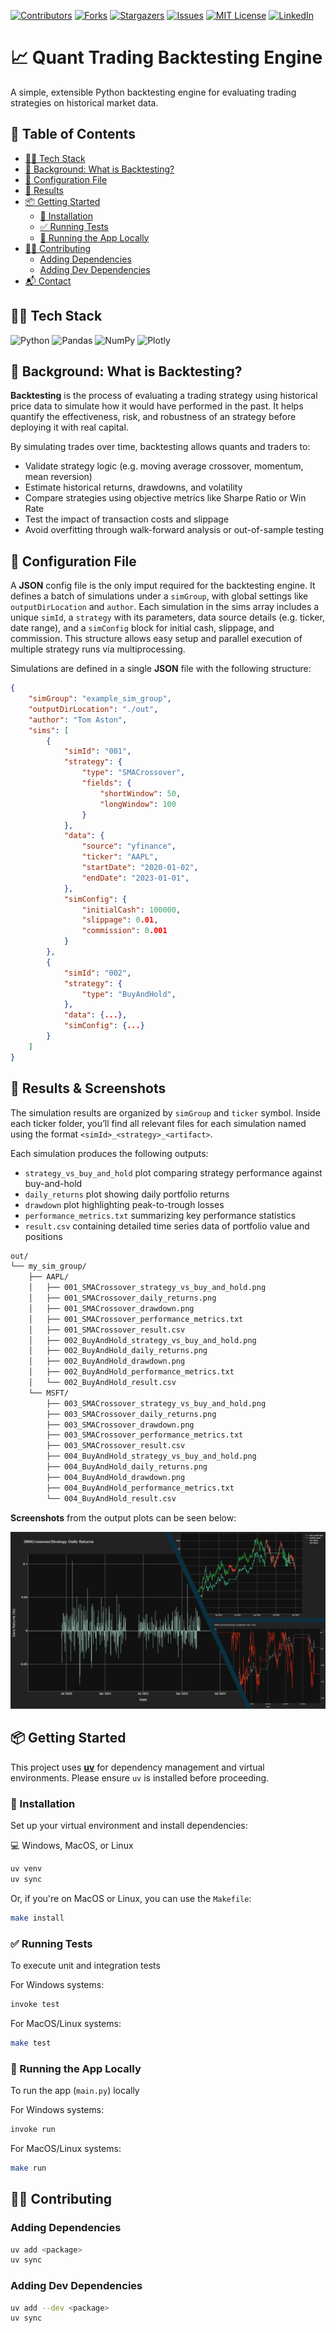 [![Contributors][contributors-shield]][contributors-url]
[![Forks][forks-shield]][forks-url]
[![Stargazers][stars-shield]][stars-url]
[![Issues][issues-shield]][issues-url]
[![MIT License][license-shield]][license-url]
[![LinkedIn][linkedin-shield]][linkedin-url]

# 📈 Quant Trading Backtesting Engine

A simple, extensible Python backtesting engine for evaluating trading strategies on historical market data.

##  📑 Table of Contents

- [🧑‍💻 Tech Stack](#🧑‍💻-tech-stack)
- [📖 Background: What is Backtesting?](#📖-background-what-is-backtesting)
- [📝 Configuration File](#📝-configuration-file)
- [📝 Results](#📝-results-and-screenhots)
- [📦 Getting Started](#📦-getting-started)
  - [🔧 Installation](#🔧-installation)
  - [✅ Running Tests](#✅-running-tests)
  - [🚀 Running the App Locally](#🚀-running-the-app-locally)
- [👭🏻 Contributing](#👭🏻-contributing)
  - [Adding Dependencies](#adding-dependencies)
  - [Adding Dev Dependencies](#adding-dev-dependencies)
- [📬 Contact](#contact)


## 🧑‍💻 Tech Stack

![Python]
![Pandas]
![NumPy]
![Plotly]


## 📖 Background: What is Backtesting?

**Backtesting** is the process of evaluating a trading strategy using historical price data to simulate how it would have performed in the past. It helps quantify the effectiveness, risk, and robustness of an strategy before deploying it with real capital.

By simulating trades over time, backtesting allows quants and traders to:
- Validate strategy logic (e.g. moving average crossover, momentum, mean reversion)
- Estimate historical returns, drawdowns, and volatility
- Compare strategies using objective metrics like Sharpe Ratio or Win Rate
- Test the impact of transaction costs and slippage
- Avoid overfitting through walk-forward analysis or out-of-sample testing


## 📝 Configuration File

A **JSON** config file is the only imput required for the backtesting engine. It defines a batch of simulations under a `simGroup`, with global settings like `outputDirLocation` and `author`. Each simulation in the sims array includes a unique `simId`, a `strategy` with its parameters, data source details (e.g. ticker, date range), and a `simConfig` block for initial cash, slippage, and commission. This structure allows easy setup and parallel execution of multiple strategy runs via multiprocessing.

Simulations are defined in a single **JSON** file with the following structure:

```json
{
    "simGroup": "example_sim_group",
    "outputDirLocation": "./out",
    "author": "Tom Aston",
    "sims": [
        {
            "simId": "001",
            "strategy": {
                "type": "SMACrossover",
                "fields": {
                    "shortWindow": 50,
                    "longWindow": 100
                }
            },
            "data": {
                "source": "yfinance",
                "ticker": "AAPL",
                "startDate": "2020-01-02",
                "endDate": "2023-01-01",
            },
            "simConfig": {
                "initialCash": 100000,
                "slippage": 0.01,
                "commission": 0.001
            }
        },
        {
            "simId": "002",
            "strategy": {
                "type": "BuyAndHold",
            },
            "data": {...},
            "simConfig": {...}
        }
    ]
}
```

## 📝 Results & Screenshots

The simulation results are organized by `simGroup` and `ticker` symbol. Inside each ticker folder, you’ll find all relevant files for each simulation named using the format `<simId>_<strategy>_<artifact>`.

Each simulation produces the following outputs:

- `strategy_vs_buy_and_hold` plot comparing strategy performance against buy-and-hold
- `daily_returns` plot showing daily portfolio returns
- `drawdown` plot highlighting peak-to-trough losses
- `performance_metrics.txt` summarizing key performance statistics
- `result.csv` containing detailed time series data of portfolio value and positions


```txt
out/
└── my_sim_group/
    ├── AAPL/
    │   ├── 001_SMACrossover_strategy_vs_buy_and_hold.png
    │   ├── 001_SMACrossover_daily_returns.png
    │   ├── 001_SMACrossover_drawdown.png
    │   ├── 001_SMACrossover_performance_metrics.txt
    │   ├── 001_SMACrossover_result.csv
    │   ├── 002_BuyAndHold_strategy_vs_buy_and_hold.png
    │   ├── 002_BuyAndHold_daily_returns.png
    │   ├── 002_BuyAndHold_drawdown.png
    │   ├── 002_BuyAndHold_performance_metrics.txt
    │   └── 002_BuyAndHold_result.csv
    └── MSFT/
        ├── 003_SMACrossover_strategy_vs_buy_and_hold.png
        ├── 003_SMACrossover_daily_returns.png
        ├── 003_SMACrossover_drawdown.png
        ├── 003_SMACrossover_performance_metrics.txt
        ├── 003_SMACrossover_result.csv
        ├── 004_BuyAndHold_strategy_vs_buy_and_hold.png
        ├── 004_BuyAndHold_daily_returns.png
        ├── 004_BuyAndHold_drawdown.png
        ├── 004_BuyAndHold_performance_metrics.txt
        └── 004_BuyAndHold_result.csv
```

**Screenshots** from the output plots can be seen below:

![Example backtester plots](docs/readme/backtester_plots.png)

## 📦 Getting Started

This project uses [**uv**](https://docs.astral.sh/uv/getting-started/installation/) for dependency management and virtual environments. Please ensure `uv` is installed before proceeding.

### 🔧 Installation

Set up your virtual environment and install dependencies:


💻 Windows, MacOS, or Linux

```bash
uv venv
uv sync
```

Or, if you're on MacOS or Linux, you can use the `Makefile`:

```bash
make install
```

### ✅ Running Tests

To execute unit and integration tests

For Windows systems:
```bash
invoke test
```

For MacOS/Linux systems:
```bash
make test
```

### 🚀 Running the App Locally

To run the app (`main.py`) locally

For Windows systems:
```bash
invoke run
```

For MacOS/Linux systems:
```bash
make run
```

## 👭🏻 Contributing

### Adding Dependencies

```bash
uv add <package>
uv sync
```

### Adding Dev Dependencies
```bash
uv add --dev <package>
uv sync
```

<!-- MARKDOWN LINKS & IMAGES -->
<!-- https://www.markdownguide.org/basic-syntax/#reference-style-links -->
[contributors-shield]: https://img.shields.io/github/contributors/TomAston1996/backtesting-engine.svg?style=for-the-badge
[contributors-url]: https://github.com/TomAston1996/backtesting-engine/graphs/contributors
[forks-shield]: https://img.shields.io/github/forks/TomAston1996/backtesting-engine.svg?style=for-the-badge
[forks-url]: https://github.com/TomAston1996/backtesting-engine/network/members
[stars-shield]: https://img.shields.io/github/stars/TomAston1996/backtesting-engine.svg?style=for-the-badge
[stars-url]: https://github.com/TomAston1996/backtesting-engine/stargazers
[issues-shield]: https://img.shields.io/github/issues/TomAston1996/backtesting-engine.svg?style=for-the-badge
[issues-url]: https://github.com/TomAston1996/backtesting-engine/issues
[license-shield]: https://img.shields.io/github/license/TomAston1996/backtesting-engine.svg?style=for-the-badge
[license-url]: https://github.com/TomAston1996/backtesting-engine/blob/master/LICENSE.txt
[linkedin-shield]: https://img.shields.io/badge/-LinkedIn-black.svg?style=for-the-badge&logo=linkedin&colorB=555
[linkedin-url]: https://linkedin.com/in/tomaston96
[Python]: https://img.shields.io/badge/python-3670A0?style=for-the-badge&logo=python&logoColor=ffdd54
[Pandas]: https://img.shields.io/badge/pandas-%23150458.svg?style=for-the-badge&logo=pandas&logoColor=white
[AWS]: https://img.shields.io/badge/AWS-%23FF9900.svg?style=for-the-badge&logo=amazon-aws&logoColor=white
[Docker]: https://img.shields.io/badge/docker-%230db7ed.svg?style=for-the-badge&logo=docker&logoColor=white
[FastAPI]: https://img.shields.io/badge/FastAPI-005571?style=for-the-badge&logo=fastapi
[Raspberry Pi]: https://img.shields.io/badge/-Raspberry_Pi-C51A4A?style=for-the-badge&logo=Raspberry-Pi
[NumPy]: https://img.shields.io/badge/numpy-%23013243.svg?style=for-the-badge&logo=numpy&logoColor=white
[Plotly]: https://img.shields.io/badge/Plotly-%233F4F75.svg?style=for-the-badge&logo=plotly&logoColor=white
